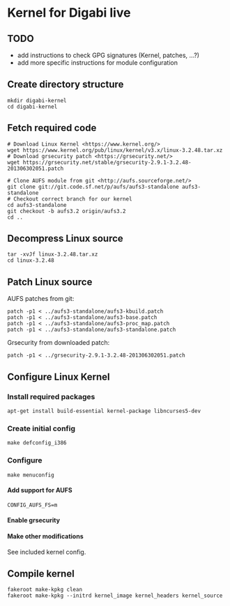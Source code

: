 Kernel for Digabi live
======================================

## TODO
 - add instructions to check GPG signatures (Kernel, patches, ...?)
 - add more specific instructions for module configuration


## Create directory structure
    mkdir digabi-kernel
    cd digabi-kernel


## Fetch required code
    # Download Linux Kernel <https://www.kernel.org/>
    wget https://www.kernel.org/pub/linux/kernel/v3.x/linux-3.2.48.tar.xz
    # Download grsecurity patch <https://grsecurity.net/>
    wget https://grsecurity.net/stable/grsecurity-2.9.1-3.2.48-201306302051.patch

    # Clone AUFS module from git <http://aufs.sourceforge.net/>
    git clone git://git.code.sf.net/p/aufs/aufs3-standalone aufs3-standalone
    # Checkout correct branch for our kernel
    cd aufs3-standalone
    git checkout -b aufs3.2 origin/aufs3.2
    cd ..

## Decompress Linux source
    tar -xvJf linux-3.2.48.tar.xz
    cd linux-3.2.48


## Patch Linux source
AUFS patches from git:

    patch -p1 < ../aufs3-standalone/aufs3-kbuild.patch
    patch -p1 < ../aufs3-standalone/aufs3-base.patch
    patch -p1 < ../aufs3-standalone/aufs3-proc_map.patch
    patch -p1 < ../aufs3-standalone/aufs3-standalone.patch


Grsecurity from downloaded patch:

    patch -p1 < ../grsecurity-2.9.1-3.2.48-201306302051.patch


## Configure Linux Kernel
### Install required packages
    apt-get install build-essential kernel-package libncurses5-dev


### Create initial config
    make defconfig_i386


### Configure
    make menuconfig


#### Add support for AUFS
    CONFIG_AUFS_FS=m


#### Enable grsecurity


#### Make other modifications
See included kernel config.


## Compile kernel
    fakeroot make-kpkg clean
    fakeroot make-kpkg --initrd kernel_image kernel_headers kernel_source
